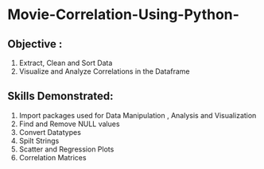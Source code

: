 # Movie-Correlation-Using-Python-
## Objective :
1. Extract, Clean and Sort Data
2. Visualize and Analyze Correlations in the Dataframe

## Skills Demonstrated:
1. Import packages used for Data Manipulation , Analysis and Visualization 
2. Find and Remove NULL values
3. Convert Datatypes
4. Spilt Strings
5. Scatter and Regression Plots
6. Correlation Matrices
